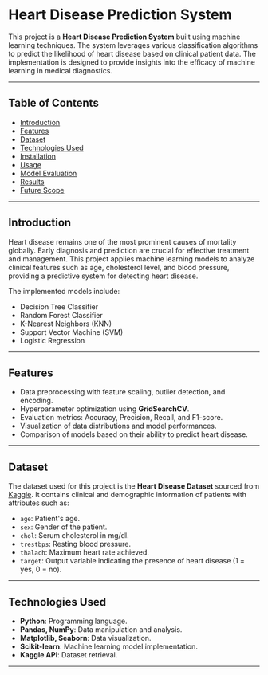 # Heart Disease Prediction System

This project is a **Heart Disease Prediction System** built using machine learning techniques. The system leverages various classification algorithms to predict the likelihood of heart disease based on clinical patient data. The implementation is designed to provide insights into the efficacy of machine learning in medical diagnostics.

---

## Table of Contents

- [Introduction](#introduction)
- [Features](#features)
- [Dataset](#dataset)
- [Technologies Used](#technologies-used)
- [Installation](#installation)
- [Usage](#usage)
- [Model Evaluation](#model-evaluation)
- [Results](#results)
- [Future Scope](#future-scope)

---

## Introduction

Heart disease remains one of the most prominent causes of mortality globally. Early diagnosis and prediction are crucial for effective treatment and management. This project applies machine learning models to analyze clinical features such as age, cholesterol level, and blood pressure, providing a predictive system for detecting heart disease.

The implemented models include:
- Decision Tree Classifier
- Random Forest Classifier
- K-Nearest Neighbors (KNN)
- Support Vector Machine (SVM)
- Logistic Regression

---

## Features

- Data preprocessing with feature scaling, outlier detection, and encoding.
- Hyperparameter optimization using **GridSearchCV**.
- Evaluation metrics: Accuracy, Precision, Recall, and F1-score.
- Visualization of data distributions and model performances.
- Comparison of models based on their ability to predict heart disease.

---

## Dataset

The dataset used for this project is the **Heart Disease Dataset** sourced from [Kaggle](https://www.kaggle.com/johnsmith88/heart-disease-dataset). It contains clinical and demographic information of patients with attributes such as:
- `age`: Patient's age.
- `sex`: Gender of the patient.
- `chol`: Serum cholesterol in mg/dl.
- `trestbps`: Resting blood pressure.
- `thalach`: Maximum heart rate achieved.
- `target`: Output variable indicating the presence of heart disease (1 = yes, 0 = no).

---

## Technologies Used

- **Python**: Programming language.
- **Pandas, NumPy**: Data manipulation and analysis.
- **Matplotlib, Seaborn**: Data visualization.
- **Scikit-learn**: Machine learning model implementation.
- **Kaggle API**: Dataset retrieval.

---
